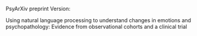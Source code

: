 
PsyArXiv preprint Version:

Using natural language processing to understand changes in emotions and psychopathology: Evidence from observational cohorts and a clinical trial
